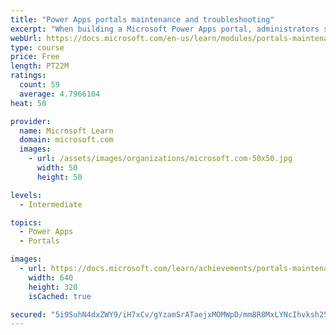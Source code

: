 ```yaml
---
title: "Power Apps portals maintenance and troubleshooting"
excerpt: "When building a Microsoft Power Apps portal, administrators should consider various techniques, best practices, and features. This module will cover the various troubleshooting tools that are available and explain the importance of using the Portal Checker tool."
webUrl: https://docs.microsoft.com/en-us/learn/modules/portals-maintenance-troubleshooting/
type: course
price: Free
length: PT22M
ratings:
  count: 59
  average: 4.7966104
heat: 50

provider:
  name: Microsoft Learn
  domain: microsoft.com
  images:
    - url: /assets/images/organizations/microsoft.com-50x50.jpg
      width: 50
      height: 50

levels:
  - Intermediate

topics:
  - Power Apps
  - Portals

images:
  - url: https://docs.microsoft.com/learn/achievements/portals-maintenance-troubleshooting-social.png
    width: 640
    height: 320
    isCached: true

secured: "5i9SuhN4dxZWY9/iH7xCv/gYzamSrATaejxMOMWpD/mm8R8MxLYNcIhvksh253zszDfCyErBBhazaMUcY5sp1UIz9NL5GwZqmc0M6s4AAU1x4opyW3T5+OcqkcavlnyTIgsR3l7yI/okvox5I2gjTuatSoakrOHSDsr9S/22aaLGCo6JthakRA4NpBqu2rWiDXZqPTgvELG6+ezmBbuh3ZmbO0DuhC6XIUDO5hd7Xlz2A9Mm+Z+DSyctNczCgoEpOE1uxFjg0VnvgkBKW2C9btm678uSSb0mAN9FH4DI2ve6ET4z04Eal20+ufyqIVQBGGa1FaTg0OX5DOtfkp3ppq22b7Pyiah2dsE1IxIi7Akjbz8mTTKeCh+6p0jcioL+WjihIEmf6yb4TevPdMW1tpQWNlGOqw2s/Ff89UPSaPA=;tCCTtYt7UOkHgAK8n0L4ug=="
---
```


